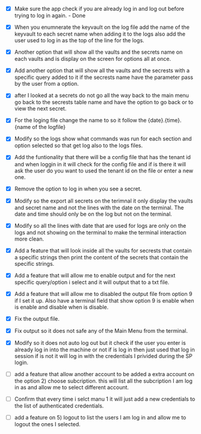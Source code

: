 - [x] Make sure the app check if you are already log in and log out before trying to log in again. - Done 
- [x] When you enumnerate the keyvault on the log file add the name of the keyvault to each secret name when adding it to the logs also add the user used to log in as the top of the line for the logs.
- [x] Another option that will show all the vaults and the secrets name on each vaults and is display on the screen for options all at once. 
- [x] Add another option that will show all the vaults and the secrests with a specific query added to it if the secrests name have the parameter pass by the user from a option. 
- [x] after I looked at a secrets do not go all the way back to the main menu go back to the secrests table name and have the option to go back or to view the next secret. 
- [x] For the loging file change the name to so it follow the {date}.{time}.{name of the logfile}
- [x] Modify so the logs show what commands was run for each section and option selected so that get log also to the logs files. 
- [x] Add the funtionality that there will be a config file that has the tenant id and when loggin in it will check for the config file and if is there it will ask the user do you want to used the tenant id on the file or enter a new one. 
- [x] Remove the option to log in when you see a secret. 
- [x] Modify so the export all secrets on the terimnal it only display the vaults and secret name and not the lines with the date on the terminal. The date and time should only be on the log but not on the terminal. 
- [x] Modify so all the lines with date that are used for logs are only on the logs and not showing on the terminal to make the terminal interaction more clean. 
- [x] Add a feature that will look inside all the vaults for secrests that contain a specific strings then print the content of the secrets that contain the specific strings. 
- [x] Add a feature that will allow me to enable output and for the next specific query/option i select and it will output that to a txt file. 
- [x] Add a feature that will allow me to disabled the output file from option 9 if I set it up. Also have a terminal field that show option 9 is enable when is enable and disable when is disable. 
- [x] Fix the output file. 
- [x] Fix output so it does not safe any of the Main Menu from the terminal. 
- [x] Modify so it does not auto log out but it check if the user you enter is already log in into the machine or not if is log in then just used that log in session if is not it will log in with the credentials I privided during the SP login. 
- [ ] add a feature that allow another account to be added a extra account on the option 2) choose subcription. this will list all the subcription I am log in as and allow me to select different account. 
- [ ] Confirm that every time i selct manu 1 it will just add a new credentials to the list of authenticated credentials. 
- [ ] add a feature on 5) logout to list the users I am log in and allow me to logout the ones I selected. 

